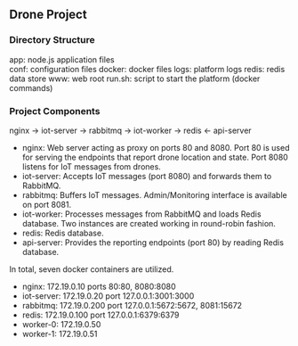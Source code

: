 
## Drone Project

### Directory Structure

app: node.js application files	
conf: configuration files
docker: docker files
logs: platform logs
redis: redis data store
www: web root 
run.sh: script to start the platform (docker commands)

### Project Components

nginx -> iot-server -> rabbitmq -> iot-worker -> redis <- api-server

- nginx: Web server acting as proxy on ports 80 and 8080. Port 80 is used for serving the endpoints that report drone location and state. Port 8080 listens for IoT messages from drones. 
- iot-server: Accepts IoT messages (port 8080) and forwards them to RabbitMQ.
- rabbitmq: Buffers IoT messages. Admin/Monitoring interface is available on port 8081.
- iot-worker: Processes messages from RabbitMQ and loads Redis database. Two instances are created working in round-robin fashion.
- redis: Redis database.
- api-server: Provides the reporting endpoints (port 80) by reading Redis database.

In total, seven docker containers are utilized. 

- nginx: 172.19.0.10 ports 80:80, 8080:8080
- iot-server: 172.19.0.20 port 127.0.0.1:3001:3000
- rabbitmq: 172.19.0.200 port 127.0.0.1:5672:5672, 8081:15672
- redis: 172.19.0.100 port 127.0.0.1:6379:6379
- worker-0: 172.19.0.50
- worker-1: 172.19.0.51
